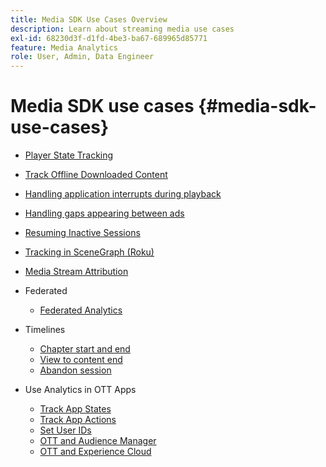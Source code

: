 ```yaml
---
title: Media SDK Use Cases Overview
description: Learn about streaming media use cases
exl-id: 68230d3f-d1fd-4be3-ba67-689965d85771
feature: Media Analytics
role: User, Admin, Data Engineer
---
```

# Media SDK use cases {#media-sdk-use-cases}

* [Player State Tracking](/help/use-cases/player-state-tracking/player-state-overview.md)
* [Track Offline Downloaded Content](/help/use-cases/track-downloaded-content.md)
* [Handling application interrupts during playback](/help/use-cases/cookbook/app-interrupts.md)
* [Handling gaps appearing between ads](/help/use-cases/cookbook/fix-ad-play-ad.md)
* [Resuming Inactive Sessions](/help/use-cases/cookbook/resuming-inactive.md)
* [Tracking in SceneGraph (Roku)](/help/use-cases/cookbook/sdk-track-scenegraph.md)
* [Media Stream Attribution](/help/use-cases/media-analytics-cookbook/media-dimensions.md)

* Federated
  * [Federated Analytics](/help/use-cases/federated-analytics.md)

* Timelines
    * [Chapter start and end](/help/use-cases/timelines/chapter-start-end.md)
    * [View to content end](/help/use-cases/timelines/view-to-end-of-content.md)
    * [Abandon session](/help/use-cases/timelines/user-abandons-session.md)

* Use Analytics in OTT Apps
  * [Track App States](/help/use-cases/analytics-with-ott/track-app-states.md)
  * [Track App Actions](/help/use-cases/analytics-with-ott/track-app-actions.md)
  * [Set User IDs](/help/use-cases/analytics-with-ott/set-user-ids.md)
  * [OTT and Audience Manager](/help/use-cases/analytics-with-ott/ott-am.md)
  * [OTT and Experience Cloud](/help/use-cases/analytics-with-ott/ott-experience-cloud.md)
